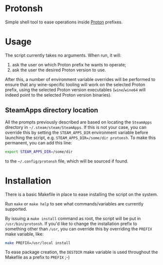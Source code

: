 # Protonsh

Simple shell tool to ease operations inside [Proton] prefixes.

# Usage

The script currently takes no arguments. When run, it will:

 1. ask the user on which Proton prefix he wants to operate;
 2. ask the user the desired Proton version to use.

After this, a number of environment variable overrides will be performed to
ensure that any wine-specific tooling will work on the selected Proton prefix,
using the selected Proton version executables (`wine`/`wine64` will indeed point
to the selected Proton version binaries).

## SteamApps directory location

All the prompts previously described are based on locating the `SteamApps`
directory in `~/.steam/steam/SteamApps`. If this is not your case, you can
override this by setting the `STEAM_APPS_DIR` environment variable before
launching the script, e.g. `STEAM_APPS_DIR=/some/dir protonsh`. To make this
permanent, you can add this line:

```sh
export STEAM_APPS_DIR=/some/dir
```

to the `~/.config/protonsh` file, which will be sourced if found.


[Proton]: https://github.com/ValveSoftware/Proton

# Installation

There is a basic Makefile in place to ease installing the script on the system.

Run `make` or `make help` to see what commands/variables are currently
supported.

By issuing a `make install` command as root, the script will be put in
`/usr/bin/protonsh`. If you'd like to change the installation prefix to
something other than `/usr`, you can override this by overriding the `PREFIX`
make variable, like:

```sh
make PREFIX=/usr/local install
```

To ease package creation, the `DESTDIR` make variable is used throughout the
Makefile as a prefix to `PREFIX` ;-)
